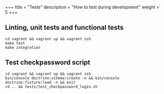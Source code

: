 +++
title = "Tests"
description = "How to test during development"
weight = 5
+++

## Linting, unit tests and functional tests

    cd vagrant && vagrant up && vagrant ssh
    make test
    make integration

## Test checkpassword script

    cd vagrant && vagrant up && vagrant ssh
    bin/console doctrine:schema:create -n && bin/console doctrine:fixture:load -n && exit
    cd .. && tests/test_checkpassword_login.sh

